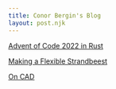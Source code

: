 ```yaml
---
title: Conor Bergin's Blog
layout: post.njk
---
```



[Advent of Code 2022 in Rust](/AOC-Rust)

[Making a Flexible Strandbeest](/Strandbeest)

[On CAD](/CAD)  


